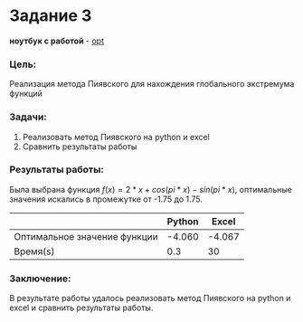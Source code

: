 # Задание 3
**ноутбук с работой** - [opt](https://github.com/alkomarova/math_modeling/blob/task5/opt.ipynb)
### Цель:
Реализация метода Пиявского для нахождения глобального экстремума функций

### Задачи: 
1. Реализовать метод Пиявского на python и excel
2. Сравнить результаты работы

### Результаты работы:
Была выбрана функция $f(x) = 2*x + cos(pi*x) - sin(pi*x)$, оптимальные значения
искались в промежутке от -1.75 до 1.75.

|                             | Python | Excel  |
|-----------------------------|--------|--------|
| Оптимальное значение функции | -4.060 | -4.067 |
| Время(s)                    | 0.3    | 30     |


### Заключение: 
В результате работы удалось реализовать метод Пиявского на python и excel и сравнить результаты работы.
